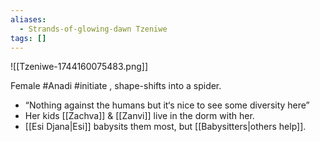 ```yaml
---
aliases:
  - Strands-of-glowing-dawn Tzeniwe
tags: []
---
```

![[Tzeniwe-1744160075483.png]]

Female #Anadi #initiate , shape-shifts into a spider.

* “Nothing against the humans but it‘s nice to see some diversity here”
* Her kids [[Zachva]] & [[Zanvi]] live in the dorm with her.
* [[Esi Djana|Esi]] babysits them most, but [[Babysitters|others help]]. 